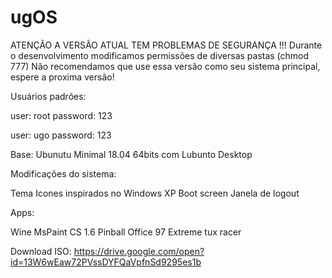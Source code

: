 # ugOS
ATENÇÃO A VERSÃO ATUAL TEM PROBLEMAS DE SEGURANÇA !!!
Durante o desenvolvimento modificamos permissões de diversas pastas (chmod 777)
Não recomendamos que use essa versão como seu sistema principal, espere a proxima versão!

Usuários padrões:

user: root
password: 123

user: ugo
password: 123

Base:
Ubunutu Minimal 18.04 64bits com Lubunto Desktop


Modificações do sistema:

Tema
Icones inspirados no Windows XP
Boot screen
Janela de logout

Apps:

Wine
MsPaint
CS 1.6
Pinball
Office 97
Extreme tux racer

Download ISO: https://drive.google.com/open?id=13W6wEaw72PVssDYFQaVpfnSd9295es1b

